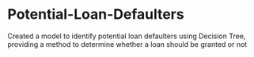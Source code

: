 # Potential-Loan-Defaulters
Created a model to identify potential loan defaulters using Decision Tree, providing a method to determine whether a loan should be granted or not
